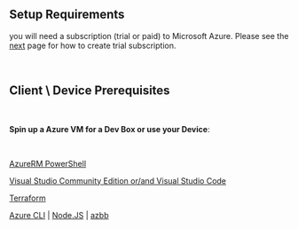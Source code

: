 Setup Requirements
------------------

you will need a subscription (trial or paid) to Microsoft Azure. Please see the
[next](./01_Office_365_and_Azure_Registration.md) page for how to create trial
subscription.

 

Client \\ Device Prerequisites
------------------------------

 

**Spin up a Azure VM for a Dev Box or use your Device**:

 

[AzureRM
PowerShell](https://docs.microsoft.com/en-us/powershell/azure/install-azurerm-ps)

[Visual Studio Community Edition or/and Visual Studio
Code](https://www.visualstudio.com/downloads/)

[Terraform](https://www.terraform.io/downloads.html)

[Azure
CLI](https://docs.microsoft.com/en-us/cli/azure/install-azure-cli?view=azure-cli-latest)
\| [Node.JS](https://nodejs.org/en/download/) \|
[azbb](https://github.com/mspnp/template-building-blocks/wiki)
